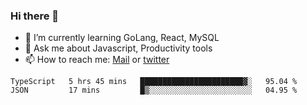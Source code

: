 ### Hi there 👋

- 🌱 I’m currently learning GoLang, React, MySQL
- 💬 Ask me about Javascript, Productivity tools 
- 📫 How to reach me: [Mail](mailto:kvaishak47@gmail.com) or [twitter](https://twitter.com/kvaish4k)

<!--START_SECTION:waka-->
```text
TypeScript   5 hrs 45 mins   ███████████████████████▓░   95.04 % 
JSON         17 mins         █▒░░░░░░░░░░░░░░░░░░░░░░░   04.95 % 
```
<!--END_SECTION:waka-->
